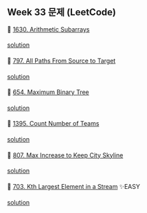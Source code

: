 ## Week 33 문제 (LeetCode)

👀 [1630. Arithmetic Subarrays](https://leetcode.com/problems/arithmetic-subarrays/)
####
[solution]()
####
👀 [797. All Paths From Source to Target](https://leetcode.com/problems/all-paths-from-source-to-target/)
####
[solution]()
####
👀 [654. Maximum Binary Tree](https://leetcode.com/problems/maximum-binary-tree/)
####
[solution]()
####
👀 [1395. Count Number of Teams](https://leetcode.com/problems/count-number-of-teams/)
####
[solution]()
####
👀 [807. Max Increase to Keep City Skyline](https://leetcode.com/problems/max-increase-to-keep-city-skyline/)
####
[solution]()
####
👀 [703. Kth Largest Element in a Stream](https://leetcode.com/problems/kth-largest-element-in-a-stream/) ✨EASY
####
[solution]()
####
